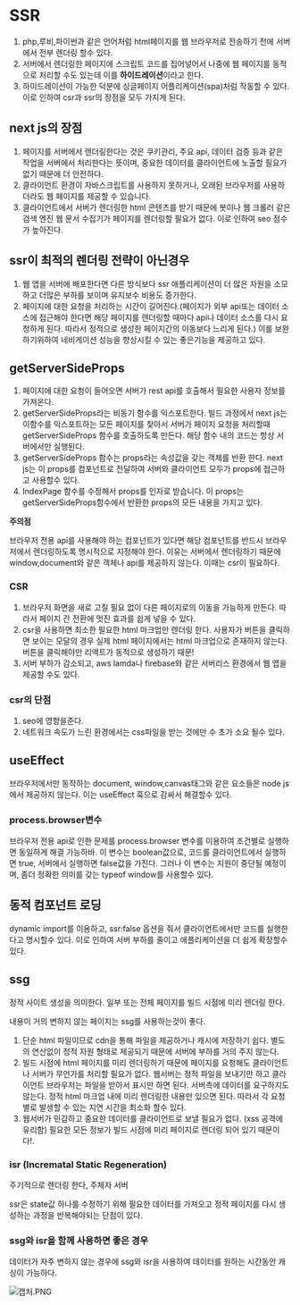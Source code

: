 # SSR

1. php,루비,파이썬과 같은 언어처럼 html페이지를 웹 브라우저로 전송하기 전에 서버에서 전부 렌더링 할수 있다.
2. 서버에서 렌더링한 페이지에 스크립트 코드를 집어넣어서 나중에 웹 페이지를 동적으로 처리할 수도 있는데 이를 **하이드레이션**이라고 한다.
3. 하이드레이션이 가능한 덕분에 싱글페이지 어플리케이션(spa)처럼 작동할 수 있다. 이로 인하여 csr과 ssr의 장점을 모두 가지게 된다.

## next js의 장점

1. 페이지를 서버에서 렌더링한다는 것은 쿠키관리, 주요 api, 데이터 검증 등과 같은 작업을 서버에서 처리한다는 뜻이며, 중요한 데이터를 클라이언트에 노출할 필요가 없기 때문에 더 안전하다.
2. 클라이언트 환경이 자바스크립트를 사용하지 못하거나, 오래된 브라우저를 사용하더라도 웹 페이지를 제공할 수 있습니다.
3. 클라이언트에서 서버가 렌더링한 html 콘텐츠를 받기 때문에 봇이나 웹 크롤러 같은 검색 엔진 웹 문서 수집기가 페이지를 렌더링할 필요가 없다. 이로 인하여 seo 점수가 높아진다.

## ssr이 최적의 렌더링 전략이 아닌경우

1. 웹 앱을 서버에 배포한다면 다른 방식보다 ssr 애플리케이션이 더 많은 자원을 소모하고 더많은 부하를 보이며 유지보수 비용도 증가한다.
2. 페이지에 대한 요청을 처리하는 시간이 길어진다.(페이지가 외부 api또는 데이터 소스에 접근해야 한다면 해당 페이지를 렌더링할 때마다 api나 데이터 소스를 다시 요청하게 된다. 따라서 정적으로 생성한 페이지간의 이동보다 느리게 된다.) 이를 보완하기위하여 네비게이션 성능을 향상시킬 수 있는 좋은기능을 제공하고 있다.

## getServerSideProps

1. 페이지에 대한 요청이 들어오면 서버가 rest api를 호출해서 필요한 사용자 정보를 가져온다.
2. getServerSideProps라는 비동기 함수를 익스포트한다. 빌드 과정에서 next js는 이함수를 익스포트하는 모든 페이지를 찾아서 서버가 페이지 요청을 처리할때 getServerSideProps 함수를 호출하도록 만든다. 해당 함수 내의 코드는 항상 서버에서만 실행된다.
3. getServerSideProps 함수는 props라는 속성값을 갖는 객체를 반환 한다. next js는 이 props를 컴포넌트로 전달하여 서버와 클라이언트 모두가 props에 접근하고 사용할수 있다.
4. IndexPage 함수를 수정해서 props를 인자로 받습니다. 이 props는 getServerSideProps함수에서 반환한 props의 모든 내용을 가지고 있다.

**주의점**

브라우저 전용 api를 사용해야 하는 컴포넌트가 있다면 해당 컴포넌트를 반드시 브라우저에서 렌더링하도록 명시적으로 지정해야 한다. 이유는 서버에서 렌더링하기 때문에 window,document와 같은 객체나 api를 제공하지 않는다. 이때는 csr이 필요하다.

### CSR

1. 브라우저 화면을 새로 고칠 필요 없이 다른 페이지로의 이동을 가능하게 만든다. 따라서 페이지 간 전환에 멋진 효과를 쉽게 넣을 수 있다.
2. csr을 사용하면 최소한 필요한 html 마크업만 렌더링 한다. 사용자가 버튼을 클릭하면 보이는 모달의 경우 실제 html 페이지에서는 html 마크업으로 존재하지 않는다. 버튼을 클릭해야만 리액트가 동적으로 생성하기 때문!
3. 서버 부하가 감소되고, aws lamda나 firebase와 같은 서버리스 환경에서 웹 앱을 제공할 수도 있다.

### csr의 단점

1. seo에 영향을준다.
2. 네트워크 속도가 느린 환경에서는 css파일을 받는 것에만 수 초가 소요 될수 있다.

## useEffect

브라우저에서만 동작하는 document, window,canvas태그와 같은 요소들은 node js에서 제공하지 않는다. 이는 useEffect 훅으로 감싸서 해결할수 있다.

### process.browser변수

브라우저 전용 api로 인한 문제를 process.browser 변수를 이용하여 조건별로 실행하면 동일하게 해결 가능하바. 이 변수는 boolean값으로, 코드를 클라이언트에서 실행하면 true, 서버에서 실행하면 false값을 가진다. 그러나 이 변수는 지원이 중단될 예정이며, 좀더 정확한 의미를 갖는 typeof window를 사용할수 있다.

## 동적 컴포넌트 로딩

dynamic import를 이용하고, ssr:false 옵션을 줘서 클라이언트에서만 코드를 실행한다고 명시할수 있다. 이로 인하여 서버 부하를 줄이고 애플리케이션을 더 쉽게 확장할수 있다.

## ssg

정적 사이트 생성을 의미한다. 일부 또는 전체 페이지를 빌드 시점에 미리 렌더링 한다.

내용이 거의 변하지 않는 페이지는 ssg를 사용하는것이 좋다.

1. 단순 html 파일이므로 cdn을 통해 파일을 제공하거나 캐시에 저장하기 쉽다. 별도의 연산없이 정적 자원 형태로 제공되기 때문에 서버에 부하를 거의 주지 않는다.
2. 빌드 시점에 html 페이지를 미리 렌더링하기 때문에 페이지를 요청해도 클라이언트나 서버가 무언가를 처리할 필요가 없다. 웹서버는 정적 파일을 보내기만 하고 클라이언트 브라우저는 파일을 받아서 표시만 하면 된다. 서버측에 데이터를 요구하지도 않는다. 정적 html 마크업 내에 미리 렌더링한 내용만 있으면 된다. 따라서 각 요청별로 발생할 수 있는 지연 시간을 최소화 할수 있다.
3. 웹서버가 민감하고 중요한 데이터를 클라이언트로 보낼 필요가 없다. (xss 공격에 유리함) 필요한 모든 정보가 빌드 시점에 미리 페이지로 렌더링 되어 있기 때문이다!.

### isr (Incrematal Static Regeneration)

주기적으로 렌더링 한다, 주체자 서버

ssr은 state값 하나를 수정하기 위해 필요한 데이터를 가져오고 정적 페이지를 다시 생성하는 과정을 반복해야되는 단점이 있다.

### ssg와 isr을 함께 사용하면 좋은 경우

데이터가 자주 변하지 않는 경우에 ssg와 isr을 사용하여 데이터를 원하는 시간동안 캐싱이 가능하다.

![캡처.PNG](https://s3-us-west-2.amazonaws.com/secure.notion-static.com/5b662e87-18a9-426e-92ce-5e308f6fed16/%EC%BA%A1%EC%B2%98.png)
